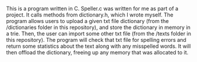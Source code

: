 This is a program written in C. Speller.c was written for me as part of a project. It calls methods from dictionary.h, which I wrote myself. The program allows users to upload a given txt file dictionary (from the /dictionaries folder in this repository), and store the dictionary in memory in a trie. Then, the user can import some other txt file (from the /texts folder in this repository). The program will check that txt file for spelling errors and return some statistics about the text along with any misspelled words. It will then offload the dictionary, freeing up any memory that was allocated to it.
